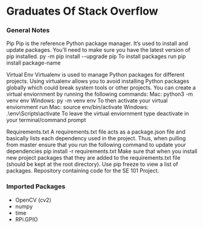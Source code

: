 # Graduates Of Stack Overflow

### General Notes

Pip
Pip is the reference Python package manager. It’s used to install and update packages. You’ll need to make sure you have the latest version of pip installed.
py -m pip install --upgrade pip
To install packages run
pip install package-name

Virtual Env
Virtualenv is used to manage Python packages for different projects. Using virtualenv allows you to avoid installing Python packages globally which could break system tools or other projects. You can create a virtual enviornment by running the following commands:
Mac:
python3 -m venv env
Windows:
py -m venv env
To then activate your virtual enviornment run
Mac:
source env/bin/activate
Windows:
.\env\Scripts\activate
To leave the virtual enviornment type deactivate in your terminal/command prompt

Requirements.txt
A requirements.txt file acts as a package.json file and basically lists each dependency used in the project. Thus, when pulling from master ensure that you run the following command to update your dependencies
pip install -r requirements.txt
Make sure that when you install new project packages that they are added to the requirements.txt file (should be kept at the root directory). Use pip freeze to view a list of packages.
Repository containing code for the SE 101 Project. 

### Imported Packages
- OpenCV (cv2)
- numpy 
- time
- RPi.GPIO 